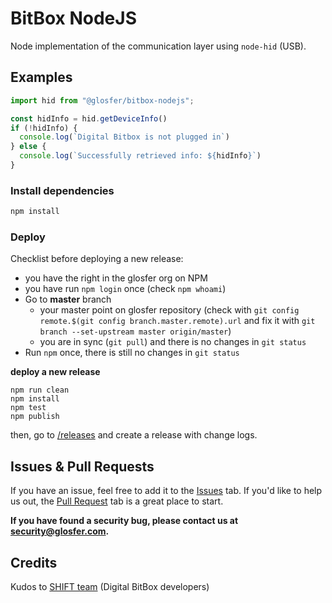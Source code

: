 # BitBox NodeJS
Node implementation of the communication layer using `node-hid` (USB).

## Examples

```js
import hid from "@glosfer/bitbox-nodejs";

const hidInfo = hid.getDeviceInfo()
if (!hidInfo) {
  console.log(`Digital Bitbox is not plugged in`)
} else {
  console.log(`Successfully retrieved info: ${hidInfo}`)
}
```

### Install dependencies

```bash
npm install
```

### Deploy

Checklist before deploying a new release:

* you have the right in the glosfer org on NPM
* you have run `npm login` once (check `npm whoami`)
* Go to **master** branch
  * your master point on glosfer repository (check with `git config remote.$(git config branch.master.remote).url` and fix it with `git branch --set-upstream master origin/master`)
  * you are in sync (`git pull`) and there is no changes in `git status`
* Run `npm` once, there is still no changes in `git status`

**deploy a new release**

```
npm run clean
npm install
npm test
npm publish
```

then, go to [/releases](https://github.com/Team-Hycon/bitbox-hycon/releases) and create a release with change logs.

## Issues & Pull Requests

If you have an issue, feel free to add it to the [Issues](https://github.com/Team-Hycon/bitbox-hycon/issues) tab.
If you'd like to help us out, the [Pull Request](https://github.com/Team-Hycon/bitbox-hycon/pulls) tab is a great place to start.

**If you have found a security bug, please contact us at [security@glosfer.com](security@glosfer.com).**

## Credits
Kudos to [SHIFT team](https://shiftcrypto.ch/team) (Digital BitBox developers)